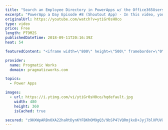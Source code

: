 ```yaml
---
title: "Search an Employee Directory in PowerApps w/ the Office365Users Connector"
excerpt: "PowerApp a Day Episode #8 (Shoutout App) - In this video, you'll see how to search an Office 365 user directory to select a given user.   Pragmatic Works Training : https://pragmaticworks.com/training/on-demand-training  - - - - - - - - - - - - - - - - - - - - - - - - - - - - - - - - - - - - - - - -"
originalUrl: https://youtube.com/watch?v=ytiGr0sH0co
type: video
price: Free
length: PT9M2S
publishedDateTime: 2018-09-11T20:16:39Z
heat: 54

featuredContent: "<iframe width=\"800\" height=\"500\" frameborder=\"0\" src=\"https://www.youtube.com/embed/ytiGr0sH0co\" allow=\"accelerometer; autoplay; encrypted-media; gyroscope; picture-in-picture\" allowfullscreen></iframe>"

provider:
  name: Progmatic Works
  domain: pragmaticworks.com

topics:
  - Power Apps

images:
  - url: https://i.ytimg.com/vi/ytiGr0sH0co/hqdefault.jpg
    width: 480
    height: 360
    isCached: true

secured: "z9HXWpARBnOXA22haRtDynKYFBKhOM9gQ3/9bSP4lVQRmjkxD+Jyj7blXPUVXP7vjz0uAUbw+B+WhMaFXOvaTo83SsVzs3ynBVfUGDlOJl8U7rEnvtAPXpXOge2PeUOPb+YpKn8UvQRuzzSXuHywqiaeIXBYpm9SDJIGMQGd3owQPnDOHXBwtMHPLu4SfgduYhx22u/2lV1iwPBqZRsC9nxeXwUm7h7iIbFQgkaOo28guYfuGnQ89HEG8Y6KZyLqRfgzfpjLw5GD4dn3k+C8x2My0nhZc0OWUgPX5rukX+rRmg3ozt+AeODKS3bRFfAuCfmlU6AqsGOrscP2uWrGn1Xu+ryHtnXkwXQEHB0GQbdMSAiS1qEsYJchn9ZtqNJWVEx8IEbZUziGITTw1IMiLYwQv/9s0ENLoFFp0EifH6U=;ISm0QdT2kY2PAa/VdKjfIA=="
---
```


